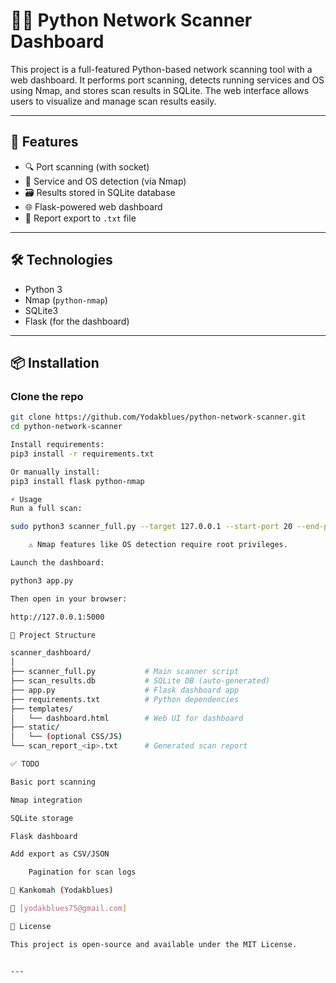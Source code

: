 # 🕵️‍♂️ Python Network Scanner Dashboard

This project is a full-featured Python-based network scanning tool with a web dashboard. It performs port scanning, detects running services and OS using Nmap, and stores scan results in SQLite. The web interface allows users to visualize and manage scan results easily.

---

## 🚀 Features

- 🔍 Port scanning (with socket)
- 🧠 Service and OS detection (via Nmap)
- 🗃 Results stored in SQLite database
- 🌐 Flask-powered web dashboard
- 🧾 Report export to `.txt` file

---

## 🛠 Technologies

- Python 3
- Nmap (`python-nmap`)
- SQLite3
- Flask (for the dashboard)

---

## 📦 Installation

### Clone the repo

```bash
git clone https://github.com/Yodakblues/python-network-scanner.git
cd python-network-scanner

Install requirements:
pip3 install -r requirements.txt

Or manually install:
pip3 install flask python-nmap

⚡ Usage
Run a full scan:

sudo python3 scanner_full.py --target 127.0.0.1 --start-port 20 --end-port 100

    ⚠️ Nmap features like OS detection require root privileges.

Launch the dashboard:

python3 app.py

Then open in your browser:

http://127.0.0.1:5000

📁 Project Structure

scanner_dashboard/
│
├── scanner_full.py           # Main scanner script
├── scan_results.db           # SQLite DB (auto-generated)
├── app.py                    # Flask dashboard app
├── requirements.txt          # Python dependencies
├── templates/
│   └── dashboard.html        # Web UI for dashboard
├── static/
│   └── (optional CSS/JS)
└── scan_report_<ip>.txt      # Generated scan report

✅ TODO

Basic port scanning

Nmap integration

SQLite storage

Flask dashboard

Add export as CSV/JSON

    Pagination for scan logs

👤 Kankomah (Yodakblues)

📧 [yodakblues75@gmail.com]

📄 License

This project is open-source and available under the MIT License.


---

